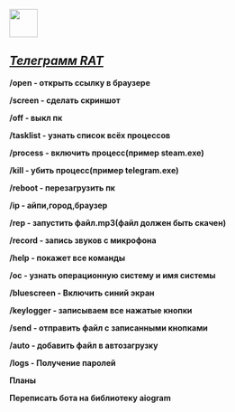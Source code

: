 <a href="readme/en/README.md"><p text-align="center"><img src="http://cliparts.co/cliparts/piq/ExX/piqExX4i9.jpg" weight="50px" height="50px"></img></p>
<h2><i>Телеграмм RAT</i></h2></a>

<b><p>/open - открыть ссылку в браузере </p></b>

<b><p>/screen - сделать скриншот</p></b>

<b><p>/off - выкл пк</p></b>

<b><p>/tasklist - узнать список всёх процессов</p></b>

<b><p>/process - включить процесс(пример steam.exe)</p></b>

<b><p>/kill - убить процесс(пример telegram.exe)</p></b>

<b><p>/reboot - перезагрузить пк</p></b>

<b><p>/ip - айпи,город,браузер</p></b>

<b><p>/rep - запустить файл.mp3(файл должен быть скачен)</p></b>

<b><p>/record - запись звуков с микрофона</p></b>

<b><p>/help - покажет все команды</p></b>

<b><p>/oc - узнать операционную систему и имя системы</p></b>

<b><p>/bluescreen - Включить синий экран</p></b>

<b><p>/keylogger - записываем все нажатые кнопки</p></b>

<b><p>/send - отправить файл с записанными кнопками</p></b>

<b><p>/auto - добавить файл в автозагрузку</p></b>

<b><p>/logs - Получение паролей</p></b>

<b><p>Планы</p></b>

<b><p>Переписать бота на библиотеку aiogram</b></p>


